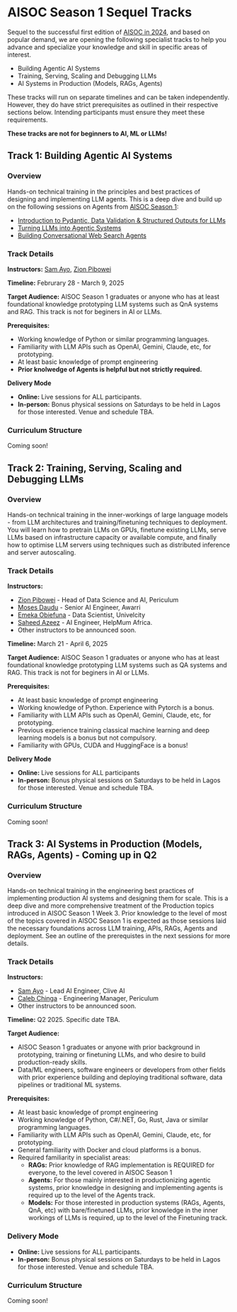 # AISOC Season 1 Sequel Tracks
Sequel to the successful first edition of [AISOC in 2024](https://github.com/ai-summer-of-code/aisoc-season-1), and based on popular demand, we are opening the following specialist tracks to help you advance and specialize your knowledge and skill in specific areas of interest.
- Building Agentic AI Systems
- Training, Serving, Scaling and Debugging LLMs
- AI Systems in Production (Models, RAGs, Agents)

These tracks will run on separate timelines and can be taken independently. However, they do have strict prerequisites as outlined in their respective sections below. Intending participants must ensure they meet these requirements.

**These tracks are not for beginners to AI, ML or LLMs!**

<p align="left">
<!--   <br>
  <a href="https://forms.gle/sJWEWmET9Vh69hj66" target="_blank" rel="noopener noreferrer"><img src="https://github.com/zion-king/ai-summer-of-code/blob/main/assets/aisoc-signup.png?raw=true" height="50"/></a>
  <br>
</p> -->

## Track 1: Building Agentic AI Systems
### Overview
Hands-on technical training in the principles and best practices of designing and implementing LLM agents. This is a deep dive and build up on the following sessions on Agents from [AISOC Season 1](https://github.com/ai-summer-of-code/aisoc-season-1):
- [Introduction to Pydantic, Data Validation & Structured Outputs for LLMs](https://github.com/ai-summer-of-code/aisoc-season-1/tree/main/src/week_1/day_3_pydantic)
- [Turning LLMs into Agentic Systems](https://github.com/ai-summer-of-code/aisoc-season-1/tree/main/src/week_2/day_1_agents)
- [Building Conversational Web Search Agents](https://github.com/ai-summer-of-code/aisoc-season-1/tree/main/src/week_2/day_3_web_search/src/agent)

### Track Details
**Instructors:** [Sam Ayo](https://www.linkedin.com/in/sam-ayo), [Zion Pibowei](https://linkedin.com/in/zion-pibowei)

**Timeline:** Februrary 28 - March 9, 2025

**Target Audience:** AISOC Season 1 graduates or anyone who has at least foundational knowledge prototyping LLM systems such as QnA systems and RAG. This track is not for beginers in AI or LLMs.

**Prerequisites:**
- Working knowledge of Python or similar programming languages.
- Familiarity with LLM APIs such as OpenAI, Gemini, Claude, etc, for prototyping.
- At least basic knowledge of prompt engineering
- **Prior knolwedge of Agents is helpful but not strictly required.**

**Delivery Mode**
- **Online:** Live sessions for ALL participants.
- **In-person:** Bonus physical sessions on Saturdays to be held in Lagos for those interested. Venue and schedule TBA.

### Curriculum Structure
Coming soon!

## Track 2: Training, Serving, Scaling and Debugging LLMs
### Overview
Hands-on technical training in the inner-workings of large language models - from LLM architectures and training/finetuning techniques to deployment. You will learn how to pretrain LLMs on GPUs, finetune existing LLMs, serve LLMs based on infrastructure capacity or available compute, and finally how to optimise LLM servers using techniques such as distributed inference and server autoscaling.

### Track Details
**Instructors:** 
- [Zion Pibowei](https://linkedin.com/in/zion-pibowei) - Head of Data Science and AI, Periculum
- [Moses Daudu](https://www.linkedin.com/in/moses-daudu) - Senior AI Engineer, Awarri
- [Emeka Obiefuna](https://www.linkedin.com/in/donmonc) - Data Scientist, Univelcity
- [Saheed Azeez](https://www.linkedin.com/in/azeez-saheed) - AI Engineer, HelpMum Africa.
- Other instructors to be announced soon.

**Timeline:** March 21 - April 6, 2025

**Target Audience:** AISOC Season 1 graduates or anyone who has at least foundational knowledge prototyping LLM systems such as QA systems and RAG. This track is not for beginers in AI or LLMs.

**Prerequisites:**
- At least basic knowledge of prompt engineering
- Working knowledge of Python. Experience with Pytorch is a bonus.
- Familiarity with LLM APIs such as OpenAI, Gemini, Claude, etc, for prototyping.
- Previous experience training classical machine learning and deep learning models is a bonus but not compulsory.
- Familiarity with GPUs, CUDA and HuggingFace is a bonus!

**Delivery Mode**
- **Online:** Live sessions for ALL participants
- **In-person:** Bonus physical sessions on Saturdays to be held in Lagos for those interested. Venue and schedule TBA.

### Curriculum Structure
Coming soon!

## Track 3: AI Systems in Production (Models, RAGs, Agents) - Coming up in Q2
### Overview
Hands-on technical training in the engineering best practices of implementing production AI systems and designing them for scale. This is a deep dive and more comprehensive treatment of the Production topics introduced in AISOC Season 1 Week 3. Prior knowledge to the level of most of the topics covered in AISOC Season 1 is expected as those sessions laid the necessary foundations across LLM training, APIs, RAGs, Agents and deployment. See an outline of the prerequistes in the next sessions for more details.

### Track Details
**Instructors:** 
- [Sam Ayo](https://www.linkedin.com/in/sam-ayo) - Lead AI Engineer, Clive AI
- [Caleb Chinga](https://www.linkedin.com/in/calebchinga) - Engineering Manager, Periculum
- Other instructors to be announced soon.

**Timeline:** Q2 2025. Specific date TBA.

**Target Audience:** 
- AISOC Season 1 graduates or anyone with prior background in prototyping, training or finetuning LLMs, and who desire to build production-ready skills.
- Data/ML engineers, software engineers or developers from other fields with prior experience building and deploying traditional software, data pipelines or traditional ML systems.

**Prerequisites:**
- At least basic knowledge of prompt engineering
- Working knowledge of Python, C#/.NET, Go, Rust, Java or similar programming languages.
- Familiarity with LLM APIs such as OpenAI, Gemini, Claude, etc, for prototyping.
- General familiarity with Docker and cloud platforms is a bonus.
- Required familiarity in specialist areas:
  - **RAGs:** Prior knowledge of RAG implementation is REQUIRED for everyone, to the level covered in AISOC Season 1
  - **Agents:** For those mainly interested in productionizing agentic systems, prior knowledge in designing and implementing agents is required up to the level of the Agents track.
  - **Models:** For those interested in production systems (RAGs, Agents, QnA, etc) with bare/finetuned LLMs, prior knowledge in the inner workings of LLMs is required, up to the level of the Finetuning track.

### Delivery Mode
- **Online:** Live sessions for ALL participants.
- **In-person:** Bonus physical sessions on Saturdays to be held in Lagos for those interested. Venue and schedule TBA.

### Curriculum Structure
Coming soon!

